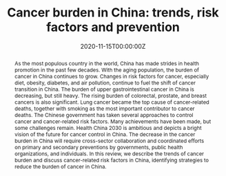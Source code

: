 ---
title: "Cancer burden in China: trends, risk factors and prevention"
authors:
- admin
- He Li
- Maomao Cao
- Siyi He
- Lin Lei
- Ji Peng
- Wanqing Chen
author_notes:
- 
- 
- 
- 
-
-
- "Corresponding author"
date: "2020-11-15T00:00:00Z"
doi: "10.20892/j.issn.2095-3941.2020.0387"

# Schedule page publish date (NOT publication's date).
publishDate: "2020-12-15T00:00:00Z"

# Publication type.
# Legend: 0 = Uncategorized; 1 = Conference paper; 2 = Journal article;
# 3 = Preprint / Working Paper; 4 = Report; 5 = Book; 6 = Book section;
# 7 = Thesis; 8 = Patent
publication_types: ["2"]

# Publication name and optional abbreviated publication name.
publication: In *Cancer Biology & Medicine*
publication_short: In *Cancer Biol Med*

abstract: As the most populous country in the world, China has made strides in health promotion in the past few decades. With the aging population, the burden of cancer in China continues to grow. Changes in risk factors for cancer, especially diet, obesity, diabetes, and air pollution, continue to fuel the shift of cancer transition in China. The burden of upper gastrointestinal cancer in China is decreasing, but still heavy. The rising burden of colorectal, prostate, and breast cancers is also significant. Lung cancer became the top cause of cancer-related deaths, together with smoking as the most important contributor to cancer deaths. The Chinese government has taken several approaches to control cancer and cancer-related risk factors. Many achievements have been made, but some challenges remain. Health China 2030 is ambitious and depicts a bright vision of the future for cancer control in China. The decrease in the cancer burden in China will require cross-sector collaboration and coordinated efforts on primary and secondary preventions by governments, public health organizations, and individuals. In this review, we describe the trends of cancer burden and discuss cancer-related risk factors in China, identifying strategies to reduce the burden of cancer in China.

# Summary. An optional shortened abstract.
summary: ""

tags:
- Cancer epidemiology
- Cancer burden
- Work during my master's study 
featured: true

links:

# Featured image
# To use, add an image named `featured.jpg/png` to your page's folder. 
image:
  caption: 'Image credit: [**Unsplash**](https://unsplash.com/photos/pLCdAaMFLTE)'
  focal_point: ""
  preview_only: false

# Associated Projects (optional).
#   Associate this publication with one or more of your projects.
#   Simply enter your project's folder or file name without extension.
#   E.g. `internal-project` references `content/project/internal-project/index.md`.
#   Otherwise, set `projects: []`.
projects:
- cancer burden in China

# Slides (optional).
#   Associate this publication with Markdown slides.
#   Simply enter your slide deck's filename without extension.
#   E.g. `slides: "example"` references `content/slides/example/index.md`.
#   Otherwise, set `slides: ""`.
slides: ""
---